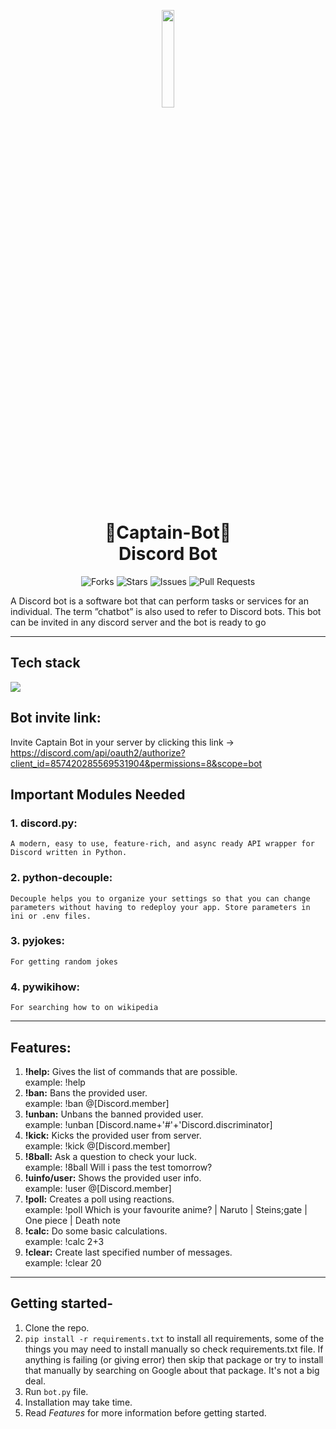 
<p align="center">
  <img width="20%" height="20%" src="https://user-images.githubusercontent.com/66346161/123515458-16826100-d6b5-11eb-8d41-f02bf6281c0c.png"/>
</p>
<h1 align="center"> 🤖Captain-Bot🤖 <br> Discord Bot </h1>
<div align="center">

![Forks](https://img.shields.io/github/forks/anotherwebguy/Captain-Bot)
![Stars](https://img.shields.io/github/stars/anotherwebguy/Captain-Bot)
![Issues](https://img.shields.io/github/issues/anotherwebguy/Captain-Bot)
![Pull Requests](https://img.shields.io/github/issues-pr/anotherwebguy/Captain-Bot?) 

</div>

A Discord bot is a software bot that can perform tasks or services for an individual. The term ”chatbot” is also used to refer to Discord bots.
This bot can be invited in any discord server and the bot is ready to go

----
## Tech stack

<img src="https://img.shields.io/badge/python-%230175C2.svg?&style=for-the-badge&logo=python&logoColor=white"/>


## Bot invite link:
 Invite Captain Bot in your server by clicking this link ->
   https://discord.com/api/oauth2/authorize?client_id=857420285569531904&permissions=8&scope=bot


## Important Modules Needed
### 1. discord.py:
    A modern, easy to use, feature-rich, and async ready API wrapper for Discord written in Python.
### 2. python-decouple:
    Decouple helps you to organize your settings so that you can change parameters without having to redeploy your app. Store parameters in ini or .env files.
### 3. pyjokes:
    For getting random jokes
### 4. pywikihow:
    For searching how to on wikipedia

----

## Features:
  1. <b>!help:</b> Gives the list of commands that are possible.<br>
      example: !help
  2. <b>!ban:</b> Bans the provided user.<br>
      example: !ban @[Discord.member]
  3. <b>!unban:</b> Unbans the banned provided user.<br>
      example: !unban [Discord.name+'#'+'Discord.discriminator]
  4. <b>!kick:</b> Kicks the provided user from server.<br>
      example: !kick @[Discord.member]
  5. <b>!8ball:</b> Ask a question to check your luck.<br>
      example: !8ball Will i pass the test tomorrow?
  6. <b>!uinfo/user:</b> Shows the provided user info.<br>
      example: !user @[Discord.member]
  7. <b>!poll:</b> Creates a poll using reactions.
      <br>example: !poll Which is your favourite anime? | Naruto | Steins;gate | One piece | Death note
  8. <b>!calc:</b> Do some basic calculations.<br>
      example: !calc 2+3
  9. <b>!clear:</b> Create last specified number of messages.<br>
      example: !clear 20

----

## Getting started-
1. Clone the repo.
2. `pip install -r requirements.txt` to install all requirements, some of the things you may need to install manually so check requirements.txt file.
If anything is failing (or giving error) then skip that package or try to install that manually by searching on Google about that package. It's not a big deal.
3. Run `bot.py` file.
4. Installation may take time.
5. Read *Features* for more information before getting started.
